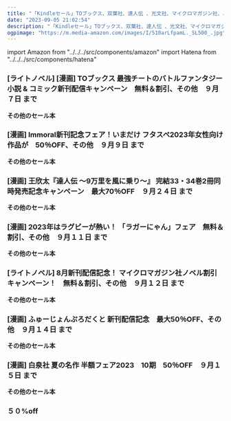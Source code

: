 ```yaml
---
title: "「Kindleセール」TOブックス、双葉社、達人伝 、光文社、マイクロマガジン社、ふゅーじょんぷろだくと、白泉社 "
date: "2023-09-05 21:02:54"
description: "「Kindleセール」TOブックス、双葉社、達人伝 、光文社、マイクロマガジン社、ふゅーじょんぷろだくと、白泉社 "
ogpimage: "https://m.media-amazon.com/images/I/510arLfpamL._SL500_.jpg"
---
```

import Amazon from "../../../src/components/amazon"
import Hatena from "../../../src/components/hatena"






### [ライトノベル] [漫画] TOブックス 最強チートのバトルファンタジー小説 & コミック新刊配信キャンペーン　無料＆割引、その他　９月７日 まで

<Amazon asin="B0C9HQLYLN" />



<Amazon asin="B0BZP5MH8D" />



<Amazon asin="B0B6HVKG92" />


**その他のセール本**

<Hatena src="https://kyukyunyorituryo.github.io/kindle_sale/html/20230907s34946.html" title=""/>


### [漫画] Immoral新刊記念フェア！いまだけ フタスペ2023年女性向け作品が　50％OFF、その他　９月９日 まで

<Amazon asin="B09L19SZ3N" />



<Amazon asin="B0C9HKWR2B" />



<Amazon asin="B0BL2VLZM2" />


**その他のセール本**

<Hatena src="https://kyukyunyorituryo.github.io/kindle_sale/html/20230909s34888.html" title=""/>


### [漫画] 王欣太『達人伝 ～9万里を風に乗り～』 完結33・34巻2冊同時発売記念キャンペーン　最大70％OFF　９月２４日 まで

<Amazon asin="B0972GJ1NY" />



<Amazon asin="B00GYOF1PA" />


**その他のセール本**
<Hatena src="https://kyukyunyorituryo.github.io/kindle_sale/html/20230924s34906.html" title=""/>


### [漫画] 2023年はラグビーが熱い！ 「ラガーにゃん」フェア　無料＆割引、その他　９月１１日 まで

<Amazon asin="B0CF5DXVXH" />


<Amazon asin="B09KVC68QV" />


<Amazon asin="B07QNQNV1K" />


**その他のセール本**

<Hatena src="https://kyukyunyorituryo.github.io/kindle_sale/html/20230911s34898.html" title=""/>


### [ライトノベル] 8月新刊配信記念！ マイクロマガジン社ノベル割引キャンペーン！　無料＆割引、その他　９月１２日 まで

<Amazon asin="B0CFTHF3YD" />


<Amazon asin="B074869JKC" />


<Amazon asin="B07PGTZNYL" />


**その他のセール本**

<Hatena src="https://kyukyunyorituryo.github.io/kindle_sale/html/20230912s34927.html" title=""/>


### [漫画] ふゅーじょんぷろだくと 新刊配信記念　最大50％OFF、その他　９月１４日 まで

<Amazon asin="B0CGLF4C8S" />


<Amazon asin="B08R61R146" />


<Amazon asin="B07RRS3HZF" />


**その他のセール本**

<Hatena src="https://kyukyunyorituryo.github.io/kindle_sale/html/20230914s34922.html" title=""/>


### [漫画] 白泉社 夏の名作 半額フェア2023　10期　50％OFF　９月１５日 まで

<Amazon asin="B00DMU5XV6" />


<Amazon asin="B0193B8KH6" />


<Amazon asin="B00OJ2KNDO" />


**その他のセール本**

<Hatena src="https://kyukyunyorituryo.github.io/kindle_sale/html/20230915s35038.html" title=""/>


### ５０%off

<Amazon asin="B0BX31T47J" />

<Amazon asin="B0B5GMS4CC" />

<Amazon asin="B07ZK75GS3" />

<Amazon asin="B00QUT3ER6" />

